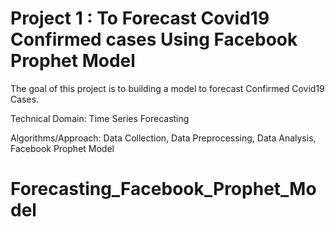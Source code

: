 # Project 1 : To Forecast Covid19 Confirmed cases Using Facebook Prophet Model

The goal of this project is to building a model to forecast Confirmed Covid19 Cases.
 
Technical Domain: Time Series Forecasting

Algorithms/Approach: Data Collection, Data Preprocessing, Data Analysis, Facebook Prophet Model
# Forecasting_Facebook_Prophet_Model

